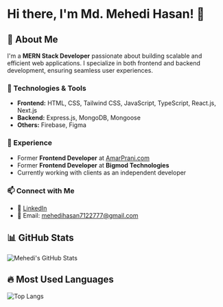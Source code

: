 # Hi there, I'm Md. Mehedi Hasan! 👋

## 🚀 About Me
I'm a **MERN Stack Developer** passionate about building scalable and efficient web applications. I specialize in both frontend and backend development, ensuring seamless user experiences.

### 🔧 Technologies & Tools
- **Frontend:** HTML, CSS, Tailwind CSS, JavaScript, TypeScript, React.js, Next.js
- **Backend:** Express.js, MongoDB, Mongoose
- **Others:** Firebase, Figma

### 💼 Experience
- Former **Frontend Developer** at [AmarPrani.com](https://amarprani.com)
- Former **Frontend Developer** at **Bigmod Technologies**
- Currently working with clients as an independent developer

### 📫 Connect with Me
- 💼 [LinkedIn](https://www.linkedin.com/in/mehedi-hasan-1228ba337)
- 📧 Email: mehedihasan7122777@gmail.com

## 📊 GitHub Stats
![Mehedi's GitHub Stats](https://github-readme-stats.vercel.app/api?username=mehedihasan-7122777&show_icons=true&theme=github_dark)

## 🔥 Most Used Languages
![Top Langs](https://github-readme-stats.vercel.app/api/top-langs/?username=mehedihasan7122777&layout=compact&theme=github_dark)

